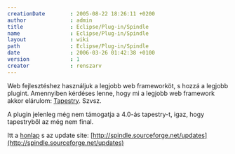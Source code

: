 ```yaml
---
creationDate        : 2005-08-22 18:26:11 +0200 
author              : admin 
title               : Eclipse/Plug-in/Spindle 
name                : Eclipse/Plug-in/Spindle 
layout              : wiki 
path                : Eclipse/Plug-in/Spindle 
date                : 2006-03-26 01:42:38 +0100 
version             : 1 
creator             : renszarv 
---
```

Web fejlesztéshez használjuk a legjobb web frameworköt, s hozzá a legjobb plugint. Amennyiben kérdéses lenne, hogy mi a legjobb web framework akkor elárulom: [Tapestry](../../tapestry.html). Szvsz. 

A plugin jelenleg még nem támogatja a 4.0-ás tapestry-t, igaz, hogy tapestryből az még nem final.

Itt a [honlap](http://spindle.sourceforge.net/) s az update site: [http://spindle.sourceforge.net/updates](http://spindle.sourceforge.net/updates) 
